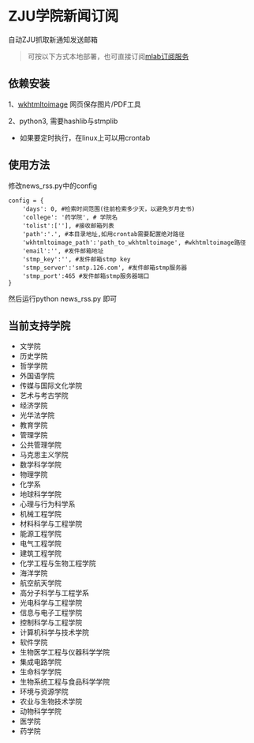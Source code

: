 # ZJU学院新闻订阅
自动ZJU抓取新通知发送邮箱

> 可按以下方式本地部署，也可直接订阅[mlab订阅服务](https://proxy.ocmlab.top/zju2024email)

## 依赖安装

1、[wkhtmltoimage](https://wkhtmltopdf.org/) 网页保存图片/PDF工具

2、python3, 需要hashlib与stmplib

* 如果要定时执行，在linux上可以用crontab


## 使用方法
修改news_rss.py中的config
```
config = {
    'days': 0, #检索时间范围(往前检索多少天，以避免岁月史书)
    'college': '药学院', # 学院名
    'tolist':[''], #接收邮箱列表
    'path':'.', #本目录地址,如用crontab需要配置绝对路径
    'wkhtmltoimage_path':'path_to_wkhtmltoimage', #wkhtmltoimage路径
    'email':'', #发件邮箱地址
    'stmp_key':'', #发件邮箱stmp key
    'stmp_server':'smtp.126.com', #发件邮箱stmp服务器
    'stmp_port':465 #发件邮箱stmp服务器端口
}
```
然后运行python news_rss.py 即可

## 当前支持学院
-  文学院
-  历史学院
-  哲学学院
-  外国语学院
-  传媒与国际文化学院
-  艺术与考古学院
-  经济学院
-  光华法学院
-  教育学院
-  管理学院
-  公共管理学院
-  马克思主义学院
-  数学科学学院
-  物理学院
-  化学系
-  地球科学学院
-  心理与行为科学系
-  机械工程学院
-  材料科学与工程学院
-  能源工程学院
-  电气工程学院
-  建筑工程学院
-  化学工程与生物工程学院
-  海洋学院
-  航空航天学院
-  高分子科学与工程学系
-  光电科学与工程学院
-  信息与电子工程学院
-  控制科学与工程学院
-  计算机科学与技术学院
-  软件学院
-  生物医学工程与仪器科学学院
-  集成电路学院
-  生命科学学院
-  生物系统工程与食品科学学院
-  环境与资源学院
-  农业与生物技术学院
-  动物科学学院
-  医学院
-  药学院
